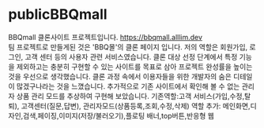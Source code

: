 # publicBBQmall
BBQmall 클론사이트 프로젝트입니다.
https://bbqmall.alllim.dev
<br/>
팀 프로젝트로 만들게된 것은 'BBQ몰'의 클론 페이지 입니다. 저의 역할은 회원가입, 로그인, 고객 센터 등의 사용자 관련 서비스였습니다. 클론 대상 선정 단계에서 특정 기능을 제외하고는 충분히 구현할 수 있는 사이트를 목표로 삼아 프로젝트 완성률을 높이는 것을 우선으로 생각했습니다. 클론 과정 속에서 이용자들을 위한 개발자의 숨은 디테일이 많겠구나라는 것을 느꼈습니다. 추가적으로 기존 사이트에서 확인해 볼 수 없는 관리자 상품 관리 모드를 추상하여 구현해 보았습니다.
기존역할:고객 서비스(가입,수정,탈퇴), 고객센터(질문,답변), 관리자모드(상품등록,조회,수정,삭제)
역할 추가: 메인화면,디자인,검색,페이징,이미지(저장/불러오기),플로팅 배너,top버튼,반응형 웹
